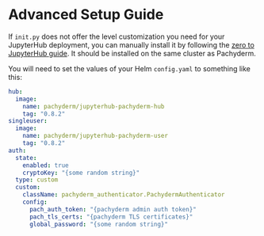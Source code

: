 # Advanced Setup Guide

If `init.py` does not offer the level customization you need for your JupyterHub deployment, you can manually install it by following the [zero to JupyterHub guide](https://zero-to-jupyterhub.readthedocs.io/en/latest/index.html). It should be installed on the same cluster as Pachyderm. 

You will need to set the values of your Helm `config.yaml` to something like this:

```yaml
hub:
  image:
    name: pachyderm/jupyterhub-pachyderm-hub
    tag: "0.8.2"
singleuser:
  image:
    name: pachyderm/jupyterhub-pachyderm-user
    tag: "0.8.2"
auth:
  state:
    enabled: true
    cryptoKey: "{some random string}"
  type: custom
  custom:
    className: pachyderm_authenticator.PachydermAuthenticator
    config:
      pach_auth_token: "{pachyderm admin auth token}"
      pach_tls_certs: "{pachyderm TLS certificates}"
      global_password: "{some random string}"
```
